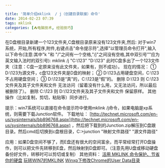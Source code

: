 ```yaml
---

title: '简单介绍mklink  / j（创建目录联接）命令'
date: 2014-02-23 07:39
tags: mklink
categories: [⛺电脑技术, 经验技巧]
---
```

在D盘根目录新建一个123文件夹,C盘根目录原来没有123文件夹,然后:
对于win7系统，开始,所有程序,附件,右键点击"命令提示符",选择"以管理员命令打开",输入以下命令(注意:其中"k "和 "/"之间有一个空格,"/j"之间没有空格,其中双引号""应为英文输入法时的双引号):
mklink /j "C:\123"  "D:\123"
此时C盘多出了一个123文件夹（注意：C盘一定原来没有此文件夹，如果有，则不成功）。
现在的情况：
① D:\123为源文件，c盘123文件夹是D盘的映射；
② D:\123占用硬盘空间，C:\123不占用硬盘空间；
③ D:\123是“真”的，C:\123是“假”的。
删除 D:\123 则 C:\123文件夹及其子文件夹和文件  无法访问（留着没有什么用，又无法访问，所以最后被删除了）。 
删除 C:\123 则 D:\123文件夹及其子文件夹和文件  保留原样。
其他操作（比如复制，剪切，粘贴等）同步进行。

提示：win7系统可以直接在命令提示符中使用mklink /j命令，如果电脑是xp系统，则需要下载Junction软件。
下载地址： [http://technet.microsoft.com/en-us/sysinternals/bb896768.aspx](http://technet.microsoft.com/en-us/sysinternals/bb896768.aspx) ，然后把下载到的Junction.zip解压到C盘跟目录。然后cmd后切换到c盘根目录，C:>junction "映射文件路径" "源文件路径"

应用：如果D盘空间不够了，而E盘还有很大的空间富余，而平常经常打开D盘操作，则可以把文件先转移到E盘，然后映射到D盘即可。（注意先用U盘或移动硬盘备份好文件，转移时可以剪切或复制）
其他资料：
[活用 MKLINK 命令保护、节省你的硬盘](http://www.sinosky.org/mklink-cmd-useful-tips.html)
[玩转WIN7的MKLINK](http://www.cnblogs.com/asion/archive/2011/03/10/1979282.html)
[Winxp下修改Chrome的User Data目录](http://www.9enjoy.com/winxp-move-chrome-user-data/)